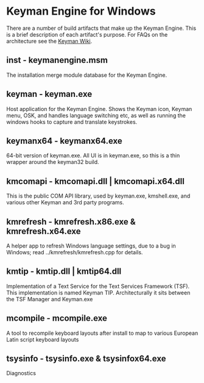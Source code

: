 # Keyman Engine for Windows

There are a number of build artifacts that make up the Keyman Engine. This is a brief description of each artifact's purpose.
For FAQs on the architecture see the [Keyman Wiki](https://github.com/keymanapp/keyman/wiki/Keyman-Windows-FAQs).

## inst - keymanengine.msm

The installation merge module database for the Keyman Engine.

## keyman - keyman.exe

Host application for the Keyman Engine. Shows the Keyman icon, Keyman menu, OSK, and handles language switching etc, as well as running the windows hooks to capture and translate keystrokes.

## keymanx64 - keymanx64.exe

64-bit version of keyman.exe. All UI is in keyman.exe, so this is a thin wrapper around the keyman32 build.

## kmcomapi - kmcomapi.dll | kmcomapi.x64.dll

This is the public COM API library, used by keyman.exe, kmshell.exe, and various other Keyman and 3rd party programs.

## kmrefresh - kmrefresh.x86.exe & kmrefresh.x64.exe

A helper app to refresh Windows language settings, due to a bug in Windows; read ../kmrefresh/kmrefresh.cpp for details.

## kmtip - kmtip.dll | kmtip64.dll

Implementation of a Text Service for the Text Services Framework (TSF). This implementation is named Keyman TIP.
Architecturally it sits between the TSF Manager and Keyman.exe

## mcompile - mcompile.exe

A tool to recompile keyboard layouts after install to map to various European Latin script keyboard layouts

## tsysinfo - tsysinfo.exe & tsysinfox64.exe

Diagnostics

